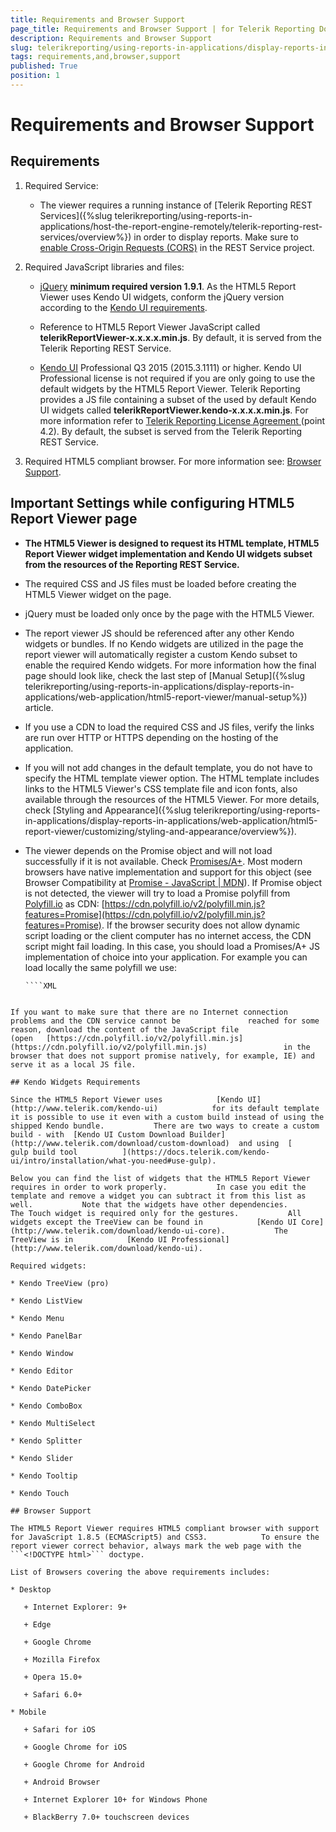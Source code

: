 ```yaml
---
title: Requirements and Browser Support
page_title: Requirements and Browser Support | for Telerik Reporting Documentation
description: Requirements and Browser Support
slug: telerikreporting/using-reports-in-applications/display-reports-in-applications/web-application/html5-report-viewer/requirements-and-browser-support
tags: requirements,and,browser,support
published: True
position: 1
---
```


# Requirements and Browser Support



## Requirements

1. Required Service:             

   + The viewer requires a running instance of [Telerik Reporting REST Services]({%slug telerikreporting/using-reports-in-applications/host-the-report-engine-remotely/telerik-reporting-rest-services/overview%})                   in order to display reports. Make sure to                    [enable Cross-Origin Requests (CORS)](https://docs.microsoft.com/en-us/aspnet/web-api/overview/security/enabling-cross-origin-requests-in-web-api)  in the REST Service project.                 

1. Required JavaScript libraries and files:

   +  [jQuery](http://jquery.com/download/) __minimum required version 1.9.1__. As the HTML5 Report Viewer uses Kendo UI widgets, conform the jQuery version according to the                    [Kendo UI requirements](https://docs.telerik.com/kendo-ui/intro/supporting/jquery-support).                 

   + Reference to HTML5 Report Viewer JavaScript called __telerikReportViewer-x.x.x.x.min.js__. By default, it is served from the                   Telerik Reporting REST Service.                 

   +  [Kendo UI](https://www.telerik.com/kendo-ui)  Professional Q3 2015 (2015.3.1111) or higher.                   Kendo UI Professional license is not required if you are only going to use the default widgets by the HTML5 Report Viewer.                   Telerik Reporting provides a JS file containing a subset of the used by default Kendo UI widgets called __telerikReportViewer.kendo-x.x.x.x.min.js__. For more information refer to  [                    Telerik Reporting License Agreement                  ](https://www.telerik.com/purchase/license-agreement/reporting-dlw-s)                    (point 4.2). By default, the subset is served from the Telerik Reporting REST Service.                 

1. Required HTML5 compliant browser. For more information see: [Browser Support](#browser-support).             

## Important Settings while configuring HTML5 Report Viewer page

* __The HTML5 Viewer is designed to request its HTML template, HTML5 Report Viewer widget implementation and Kendo UI widgets subset from the resources of the Reporting REST Service.__ 

* The required CSS and JS files must be loaded before creating the HTML5 Viewer widget on the page.

* jQuery must be loaded only once by the page with the HTML5 Viewer.

* The report viewer JS should be referenced after any other Kendo widgets or bundles.               If no Kendo widgets are utilized in the page the report viewer will automatically register a custom Kendo subset to                enable the required Kendo widgets. For more information how the final page should look like, check the last step of                [Manual Setup]({%slug telerikreporting/using-reports-in-applications/display-reports-in-applications/web-application/html5-report-viewer/manual-setup%}) article.             

* If you use a CDN to load the required CSS and JS files, verify the links are run over HTTP or HTTPS depending on the hosting of the application.

* If you will not add changes in the default template, you do not have to specify the HTML template viewer option.               The HTML template includes links to the HTML5 Viewer's CSS template file and icon fonts, also available through the resources of the HTML5 Viewer.                 For more details, check [Styling and Appearance]({%slug telerikreporting/using-reports-in-applications/display-reports-in-applications/web-application/html5-report-viewer/customizing/styling-and-appearance/overview%}).             

* The viewer depends on the Promise object and will not load successfully if it is not available. Check  [Promises/A+](https://promisesaplus.com/).               Most modern browsers have native implementation and support for this object (see Browser Compatibility at  [Promise - JavaScript | MDN](https://developer.mozilla.org/en-US/docs/Web/JavaScript/Reference/Global_Objects/Promise)).               If Promise object is not detected, the viewer will try to load a Promise polyfill from  [Polyfill.io](https://polyfill.io)  as CDN:  [https://cdn.polyfill.io/v2/polyfill.min.js?features=Promise](https://cdn.polyfill.io/v2/polyfill.min.js?features=Promise).               If the browser security does not allow dynamic script loading or the client computer has no               internet access, the CDN script might fail loading. In this case, you should load a Promises/A+ JS implementation               of choice into your application. For example you can load locally the same polyfill we use:             

    
      ````XML
<script src="https://cdn.polyfill.io/v2/polyfill.min.js?features=Promise"></script>
````

If you want to make sure that there are no Internet connection problems and the CDN service cannot be               reached for some reason, download the content of the JavaScript file               (open   [https://cdn.polyfill.io/v2/polyfill.min.js](https://cdn.polyfill.io/v2/polyfill.min.js)                 in the browser that does not support promise natively, for example, IE) and serve it as a local JS file.              

## Kendo Widgets Requirements

Since the HTML5 Report Viewer uses            [Kendo UI](http://www.telerik.com/kendo-ui)            for its default template it is possible to use it even with a custom build instead of using the shipped Kendo bundle.           There are two ways to create a custom build - with  [Kendo UI Custom Download Builder](http://www.telerik.com/download/custom-download)  and using  [            gulp build tool          ](https://docs.telerik.com/kendo-ui/intro/installation/what-you-need#use-gulp).         

Below you can find the list of widgets that the HTML5 Report Viewer requires in order to work properly.           In case you edit the template and remove a widget you can subtract it from this list as well.           Note that the widgets have other dependencies.           The Touch widget is required only for the gestures.           All widgets except the TreeView can be found in            [Kendo UI Core](http://www.telerik.com/download/kendo-ui-core).           The TreeView is in            [Kendo UI Professional](http://www.telerik.com/download/kendo-ui).         

Required widgets:         

* Kendo TreeView (pro)

* Kendo ListView

* Kendo Menu

* Kendo PanelBar

* Kendo Window

* Kendo Editor

* Kendo DatePicker

* Kendo ComboBox

* Kendo MultiSelect

* Kendo Splitter

* Kendo Slider

* Kendo Tooltip

* Kendo Touch

## Browser Support

The HTML5 Report Viewer requires HTML5 compliant browser with support for JavaScript 1.8.5 (ECMAScript5) and CSS3.            To ensure the report viewer correct behavior, always mark the web page with the ```<!DOCTYPE html>``` doctype.         

List of Browsers covering the above requirements includes:

* Desktop

   + Internet Explorer: 9+

   + Edge

   + Google Chrome

   + Mozilla Firefox

   + Opera 15.0+

   + Safari 6.0+

* Mobile

   + Safari for iOS

   + Google Chrome for iOS

   + Google Chrome for Android

   + Android Browser

   + Internet Explorer 10+ for Windows Phone

   + BlackBerry 7.0+ touchscreen devices

